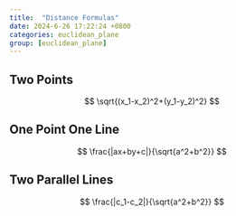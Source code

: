 ```yaml
---
title:  "Distance Formulas"
date: 2024-6-26 17:22:24 +0800
categories: euclidean_plane
group: [euclidean_plane]
---
```




## Two Points

$$
\sqrt{(x_1-x_2)^2+(y_1-y_2)^2}
$$

## One Point One Line

$$
\frac{|ax+by+c|}{\sqrt{a^2+b^2}}
$$

## Two Parallel Lines

$$
\frac{|c_1-c_2|}{\sqrt{a^2+b^2}}
$$